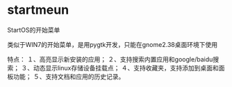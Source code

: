 startmeun
=========

StartOS的开始菜单

类似于WIN7的开始菜单，是用pygtk开发，只能在gnome2.38桌面环境下使用

特点：
１、高亮显示新安装的应用；
２、支持搜索内置应用和google/baidu搜索；
３、动态显示linux存储设备挂载点；
４、支持收藏夹，支持添加到桌面和面板功能；
５、支持文档和应用的历史记录。
